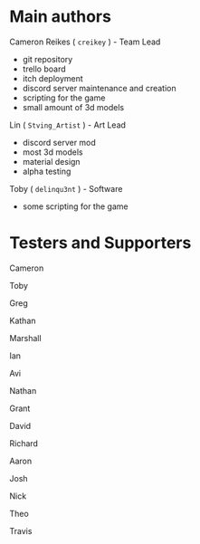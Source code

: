 # Main authors

Cameron Reikes ( `creikey` ) - Team Lead
 * git repository
 * trello board
 * itch deployment
 * discord server maintenance and creation
 * scripting for the game
 * small amount of 3d models

Lin ( `Stving_Artist` ) - Art Lead
 * discord server mod
 * most 3d models
 * material design
 * alpha testing

Toby ( `delinqu3nt` ) - Software
 * some scripting for the game

# Testers and Supporters

Cameron

Toby

Greg

Kathan

Marshall

Ian

Avi

Nathan

Grant

David

Richard

Aaron

Josh

Nick

Theo

Travis
